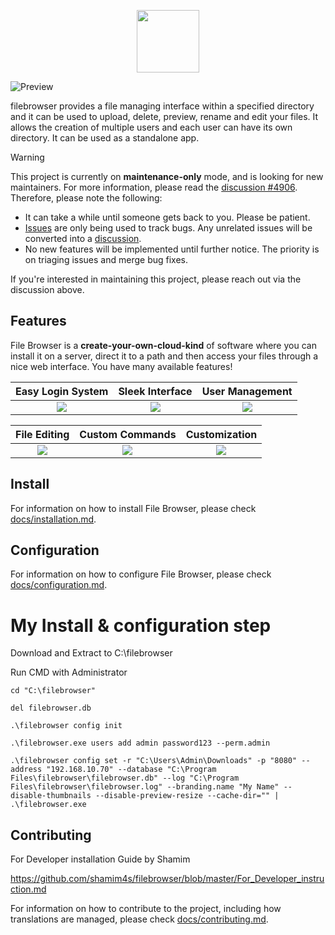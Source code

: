 <p align="center">
  <img src="https://raw.githubusercontent.com/shamim4s/filebrowser/refs/heads/master/frontend/public/img/logo.svg" width="100"/>
</p>

![Preview](https://user-images.githubusercontent.com/5447088/50716739-ebd26700-107a-11e9-9817-14230c53efd2.gif)



filebrowser provides a file managing interface within a specified directory and it can be used to upload, delete, preview, rename and edit your files. It allows the creation of multiple users and each user can have its own directory. It can be used as a standalone app.

> [!WARNING]
>
> This project is currently on **maintenance-only** mode, and is looking for new maintainers. For more information, please read the [discussion #4906](https://github.com/shamim4s/filebrowser/discussions/4906). Therefore, please note the following:
>
> - It can take a while until someone gets back to you. Please be patient.
> - [Issues][issues] are only being used to track bugs. Any unrelated issues will be converted into a [discussion][discussions].
> - No new features will be implemented until further notice. The priority is on triaging issues and merge bug fixes.
> 
> If you're interested in maintaining this project, please reach out via the discussion above.

[issues]: https://github.com/shamim4s/filebrowser/issues
[discussions]: https://github.com/shamim4s/filebrowser/discussions

## Features

File Browser is a **create-your-own-cloud-kind** of software where you can install it on a server, direct it to a path and then access your files through a nice web interface. You have many available features!

|    Easy Login System     |     Sleek Interface      |     User Management      |
| :----------------------: | :----------------------: | :----------------------: |
| ![](./docs/assets/1.jpg) | ![](./docs/assets/2.jpg) | ![](./docs/assets/3.jpg) |


|       File Editing       |     Custom Commands      |      Customization       |
| :----------------------: | :----------------------: | :----------------------: |
| ![](./docs/assets/4.jpg) | ![](./docs/assets/5.jpg) | ![](./docs/assets/6.jpg) |


## Install

For information on how to install File Browser, please check [docs/installation.md](./docs/installation.md).

## Configuration

For information on how to configure File Browser, please check [docs/configuration.md](./docs/configuration.md).

# My Install & configuration step

Download and Extract to C:\filebrowser

Run CMD with Administrator 
```
cd "C:\filebrowser"

del filebrowser.db

.\filebrowser config init

.\filebrowser.exe users add admin password123 --perm.admin

.\filebrowser config set -r "C:\Users\Admin\Downloads" -p "8080" --address "192.168.10.70" --database "C:\Program Files\filebrowser\filebrowser.db" --log "C:\Program Files\filebrowser\filebrowser.log" --branding.name "My Name" --disable-thumbnails --disable-preview-resize --cache-dir="" | .\filebrowser.exe

```

## Contributing
For Developer installation Guide by Shamim

https://github.com/shamim4s/filebrowser/blob/master/For_Developer_instruction.md



For information on how to contribute to the project, including how translations are managed, 
please check [docs/contributing.md](./docs/contributing.md).
